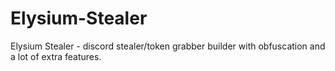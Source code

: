 # Elysium-Stealer
Elysium Stealer - discord stealer/token grabber builder with obfuscation and a lot of extra features. 
